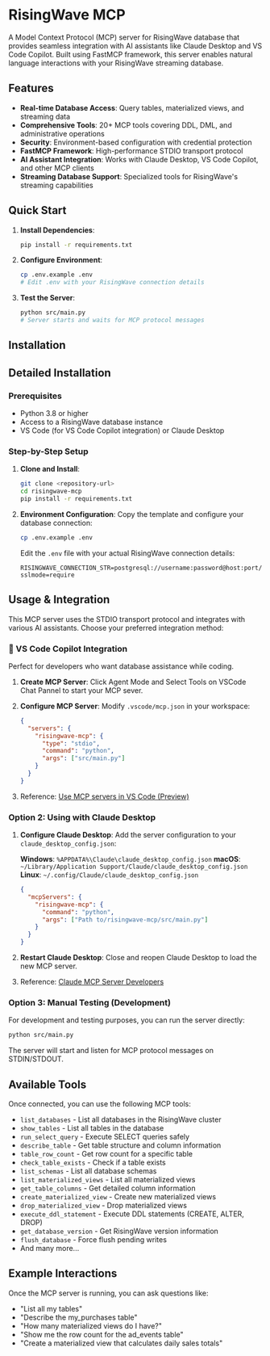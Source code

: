 # RisingWave MCP

A Model Context Protocol (MCP) server for RisingWave database that provides seamless integration with AI assistants like Claude Desktop and VS Code Copilot. Built using FastMCP framework, this server enables natural language interactions with your RisingWave streaming database.

## Features

- **Real-time Database Access**: Query tables, materialized views, and streaming data
- **Comprehensive Tools**: 20+ MCP tools covering DDL, DML, and administrative operations
- **Security**: Environment-based configuration with credential protection
- **FastMCP Framework**: High-performance STDIO transport protocol
- **AI Assistant Integration**: Works with Claude Desktop, VS Code Copilot, and other MCP clients
- **Streaming Database Support**: Specialized tools for RisingWave's streaming capabilities

## Quick Start

1. **Install Dependencies**:

   ```bash
   pip install -r requirements.txt
   ```

2. **Configure Environment**:

   ```bash
   cp .env.example .env
   # Edit .env with your RisingWave connection details
   ```

3. **Test the Server**:
   ```bash
   python src/main.py
   # Server starts and waits for MCP protocol messages
   ```

## Installation

## Detailed Installation

### Prerequisites

- Python 3.8 or higher
- Access to a RisingWave database instance
- VS Code (for VS Code Copilot integration) or Claude Desktop

### Step-by-Step Setup

1. **Clone and Install**:

   ```bash
   git clone <repository-url>
   cd risingwave-mcp
   pip install -r requirements.txt
   ```

1. **Environment Configuration**: Copy the template and configure your database connection:

   ```bash
   cp .env.example .env
   ```

   Edit the `.env` file with your actual RisingWave connection details:

   ```env
   RISINGWAVE_CONNECTION_STR=postgresql://username:password@host:port/database?sslmode=require
   ```

## Usage & Integration

This MCP server uses the STDIO transport protocol and integrates with various AI assistants. Choose your preferred integration method:

### 🔵 VS Code Copilot Integration

Perfect for developers who want database assistance while coding.

1. **Create MCP Server**: Click Agent Mode and Select Tools on VSCode Chat Pannel to start your MCP sever.

2. **Configure MCP Server**: Modify `.vscode/mcp.json` in your workspace:

   ```json
   {
     "servers": {
       "risingwave-mcp": {
         "type": "stdio",
         "command": "python",
         "args": ["src/main.py"]
       }
     }
   }
   ```

3. Reference: [Use MCP servers in VS Code (Preview)](https://code.visualstudio.com/docs/copilot/chat/mcp-servers)

### Option 2: Using with Claude Desktop

1. **Configure Claude Desktop**: Add the server configuration to your `claude_desktop_config.json`:

   **Windows**: `%APPDATA%\Claude\claude_desktop_config.json`
   **macOS**: `~/Library/Application Support/Claude/claude_desktop_config.json`
   **Linux**: `~/.config/Claude/claude_desktop_config.json`

   ```json
   {
     "mcpServers": {
       "risingwave-mcp": {
         "command": "python",
         "args": ["Path to/risingwave-mcp/src/main.py"]
       }
     }
   }
   ```

2. **Restart Claude Desktop**: Close and reopen Claude Desktop to load the new MCP server.

3. Reference: [Claude MCP Server Developers](https://modelcontextprotocol.io/quickstart/user)

### Option 3: Manual Testing (Development)

For development and testing purposes, you can run the server directly:

```bash
python src/main.py
```

The server will start and listen for MCP protocol messages on STDIN/STDOUT.

## Available Tools

Once connected, you can use the following MCP tools:

- `list_databases` - List all databases in the RisingWave cluster
- `show_tables` - List all tables in the database
- `run_select_query` - Execute SELECT queries safely
- `describe_table` - Get table structure and column information
- `table_row_count` - Get row count for a specific table
- `check_table_exists` - Check if a table exists
- `list_schemas` - List all database schemas
- `list_materialized_views` - List all materialized views
- `get_table_columns` - Get detailed column information
- `create_materialized_view` - Create new materialized views
- `drop_materialized_view` - Drop materialized views
- `execute_ddl_statement` - Execute DDL statements (CREATE, ALTER, DROP)
- `get_database_version` - Get RisingWave version information
- `flush_database` - Force flush pending writes
- And many more...

## Example Interactions

Once the MCP server is running, you can ask questions like:

- "List all my tables"
- "Describe the my_purchases table"
- "How many materialized views do I have?"
- "Show me the row count for the ad_events table"
- "Create a materialized view that calculates daily sales totals"
